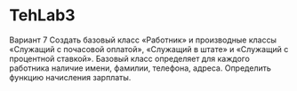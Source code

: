 # TehLab3
Вариант 7
Создать базовый класс «Работник» и производные классы «Служащий с почасовой оплатой»,
«Служащий в штате» и «Служащий с процентной ставкой». Базовый класс определяет для каждого
работника наличие имени, фамилии, телефона, адреса. Определить функцию начисления
зарплаты.
